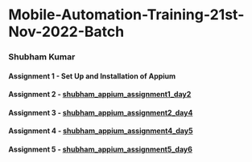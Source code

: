 
# Mobile-Automation-Training-21st-Nov-2022-Batch

### Shubham Kumar

#### Assignment 1 - Set Up and Installation of Appium

#### Assignment 2 - [**shubham_appium_assignment1_day2**](https://github.com/gem-kajalbaghel/Mobile-Automation-Training-21st-Nov-2022-Batch/blob/gem-shubhamkumar/shubham_appium_assignment1_day2.zip)

#### Assignment 3 - [**shubham_appium_assignment2_day4**](https://github.com/gem-kajalbaghel/Mobile-Automation-Training-21st-Nov-2022-Batch/blob/gem-shubhamkumar/shubham_appium_assignment2_day4.zip)

#### Assignment 4 - [**shubham_appium_assignment4_day5**](https://github.com/gem-kajalbaghel/Mobile-Automation-Training-21st-Nov-2022-Batch/blob/gem-shubhamkumar/shubham_appium_assignment4_day5.zip)

#### Assignment 5 - [**shubham_appium_assignment5_day6**](https://github.com/gem-kajalbaghel/Mobile-Automation-Training-21st-Nov-2022-Batch/blob/gem-shubhamkumar/shubham_appium_assignment5_day6.zip)